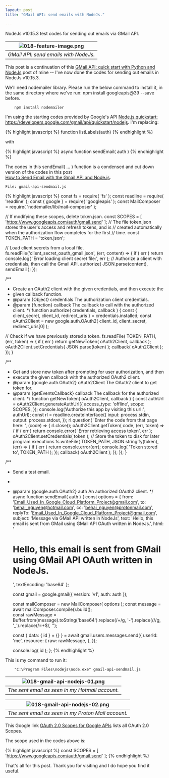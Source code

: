 ```yaml
---
layout: post
title: "GMail API: send emails with NodeJs."

---
```


NodeJs v10.15.3 test codes for sending out emails via GMail API.

| ![018-feature-image.png](https://behainguyen.files.wordpress.com/2022/05/018-feature-image.png) |
|:--:|
| *GMail API: send emails with NodeJs.* |

This post is a continuation of this 
<a href="https://behai-nguyen.github.io/2022/05/09/gmail-api.html" 
title="GMail API: quick start with Python and NodeJs" target="_blank">GMail API: quick start with 
Python and NodeJs</a> post of mine -- I've now done the codes for sending out emails in 
<span class="keyword">NodeJs v10.15.3</span>.

We'll need <span class="keyword">nodemailer</span>
library. Please run the below command to install it, in the same directory where 
we've run:
<span class="keyword">npm install googleapis@39 --save</span>
before.

```
    npm install nodemailer
```

I'm using the starting codes provided by 
Google's API <a href="https://developers.google.com/gmail/api/quickstart/nodejs" title="Node.js quickstart" target="_blank">Node.js quickstart: https://developers.google.com/gmail/api/quickstart/nodejs</a>.
I'm replacing:	

{% highlight javascript %}
function listLabels(auth)
{% endhighlight %}

with

{% highlight javascript %}
async function sendEmail( auth )
{% endhighlight %}

The codes in this <span class="keyword">sendEmail( ... )</span>
function is a condensed and cut down version of the codes in this post 	
<a href="https://www.labnol.org/google-api-service-account-220405" 
title="How to Send Email with the Gmail API and Node.js" target="_blank">
How to Send Email with the Gmail API and Node.js</a>.

```
File: gmail-api-sendmail.js
```

{% highlight javascript %}
const fs = require( 'fs' );
const readline = require( 'readline' );
const { google } = require( 'googleapis' );
const MailComposer = require( 'nodemailer/lib/mail-composer' );

// If modifying these scopes, delete token.json.
const SCOPES = [ 'https://www.googleapis.com/auth/gmail.send' ];
// The file token.json stores the user's access and refresh tokens, and is
// created automatically when the authorization flow completes for the first
// time.
const TOKEN_PATH = 'token.json';

// Load client secrets from a local file.
fs.readFile('client_secret_oauth_gmail.json', (err, content) => {
  if ( err ) return console.log( 'Error loading client secret file:', err );
  // Authorize a client with credentials, then call the Gmail API.
  authorize( JSON.parse(content), sendEmail );
});

/**
 * Create an OAuth2 client with the given credentials, and then execute the
 * given callback function.
 * @param {Object} credentials The authorization client credentials.
 * @param {function} callback The callback to call with the authorized client.
 */
function authorize( credentials, callback ) {
  const { client_secret, client_id, redirect_uris } = credentials.installed;
  const oAuth2Client = new google.auth.OAuth2(
      client_id, client_secret, redirect_uris[0] );

  // Check if we have previously stored a token.
  fs.readFile( TOKEN_PATH, (err, token) => {
    if ( err ) return getNewToken( oAuth2Client, callback );
    oAuth2Client.setCredentials( JSON.parse(token) );
    callback( oAuth2Client );
  });
}

/**
 * Get and store new token after prompting for user authorization, and then
 * execute the given callback with the authorized OAuth2 client.
 * @param {google.auth.OAuth2} oAuth2Client The OAuth2 client to get token for.
 * @param {getEventsCallback} callback The callback for the authorized client.
 */
function getNewToken( oAuth2Client, callback ) {
  const authUrl = oAuth2Client.generateAuthUrl({
    access_type: 'offline',
    scope: SCOPES,
  });
  console.log('Authorize this app by visiting this url:', authUrl);
  const rl = readline.createInterface({
    input: process.stdin,
    output: process.stdout,
  });
  rl.question( 'Enter the code from that page here: ', (code) => {
    rl.close();
    oAuth2Client.getToken( code, (err, token) => {
      if ( err ) return console.error( 'Error retrieving access token', err );
      oAuth2Client.setCredentials( token );
      // Store the token to disk for later program executions
      fs.writeFile( TOKEN_PATH, JSON.stringify(token), (err) => {
        if ( err ) return console.error(err);
        console.log( 'Token stored to', TOKEN_PATH );
      });
      callback( oAuth2Client );
    });
  });
}

/**
 * Send a test email.
 *
 * @param {google.auth.OAuth2} auth An authorized OAuth2 client.
 */
async function sendEmail( auth ) {
	const options = {
		from: 'Email_Used_In_Google_Cloud_Platform_Project@gmail.com',
		to: 'behai_nguyen@hotmail.com',
		cc: 'behai_nguyen@protonmail.com',
		replyTo: 'Email_Used_In_Google_Cloud_Platform_Project@gmail.com',
		subject: 'Message via GMail API written in NodeJs',
		text: 'Hello, this email is sent from GMail using GMail API OAuth written in NodeJs.',
		html: '<h1>Hello, this email is sent from GMail using GMail API OAuth written in NodeJs.</h1>',
		textEncoding: 'base64'
	};
	
	const gmail = google.gmail({ version: 'v1', auth: auth });  
	
    const mailComposer = new MailComposer( options );
    const message = await mailComposer.compile().build();	
	const rawMessage = Buffer.from(message).toString('base64').replace(/\+/g, '-').replace(/\//g, '_').replace(/=+$/, '');
	
    const { data: { id } = {} } = await gmail.users.messages.send({
        userId: 'me',
        resource: {
            raw: rawMessage,
        },
    });
	
	console.log( id );
};
{% endhighlight %}

This is my command to run it:

```
    "C:\Program Files\nodejs\node.exe" gmail-api-sendmail.js
```

| ![018-gmail-api-nodejs-01.png](https://behainguyen.files.wordpress.com/2022/05/018-gmail-api-nodejs-01.png) |
|:--:|
| *The sent email as seen in my Hotmail account.* |

| ![018-gmail-api-nodejs-02.png](https://behainguyen.files.wordpress.com/2022/05/018-gmail-api-nodejs-02.png) |
|:--:|
| *The sent email as seen in my Proton Mail account.* |

<span class="medium-font-size">
    This Google link 
    <a href="https://developers.google.com/identity/protocols/oauth2/scopes" 
    title="OAuth 2.0 Scopes for Google APIs" target="_blank">OAuth 2.0 Scopes for Google APIs</a>
	lists all OAuth 2.0 Scopes.
</span>

The scope used in the codes above is:

{% highlight javascript %}
const SCOPES = [ 'https://www.googleapis.com/auth/gmail.send' ];
{% endhighlight %}

That's all for this post. Thank you for visiting and I do 
hope you find it useful.